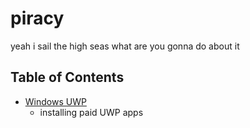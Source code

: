 # piracy
yeah i sail the high seas what are you gonna do about it

## Table of Contents
- [Windows UWP](./windows-uwp.md)
  - installing paid UWP apps 